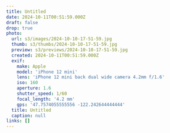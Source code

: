 ```yaml
---
title: Untitled
date: 2024-10-11T00:51:59.000Z
draft: false
drop: true
photo:
  url: s3/images/2024-10-10-17-51-59.jpg
  thumb: s3/thumbs/2024-10-10-17-51-59.jpg
  preview: s3/previews/2024-10-10-17-51-59.jpg
  created: 2024-10-11T00:51:59.000Z
  exif:
    make: Apple
    model: 'iPhone 12 mini'
    lens: 'iPhone 12 mini back dual wide camera 4.2mm f/1.6'
    iso: 160
    aperture: 1.6
    shutter_speed: 1/60
    focal_length: '4.2 mm'
    gps: '47.7574055555556 -122.242644444444'
  title: Untitled
  caption: null
links: []
---
```


